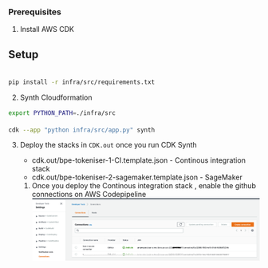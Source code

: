 
### Prerequisites 

1. Install AWS CDK



## Setup 

```bash

pip install -r infra/src/requirements.txt

```
2. Synth Cloudformation

```bash
export PYTHON_PATH=./infra/src

cdk --app "python infra/src/app.py" synth
```

3. Deploy the stacks in `CDK.out` once you run CDK Synth

    - cdk.out/bpe-tokeniser-1-CI.template.json - Continous integration stack 
    - cdk.out/bpe-tokeniser-2-sagemaker.template.json - SageMaker 
    
    1. Once you deploy the Continous integration stack , enable the github connections on AWS Codepipeline
    ![docs/connections.png](docs/connections.png)